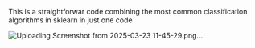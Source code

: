This is a straightforwar code combining the most common classification algorithms in sklearn in just one code

![Uploading Screenshot from 2025-03-23 11-45-29.png…]()

